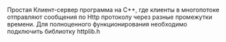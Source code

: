 Простая Клиент-сервер программа на C++, где клиенты в многопотоке отправляют сообщения по Http протоколу через разные промежутки времени. 
Для полноценного функционирования необходимо подключить библиотку httplib.h
